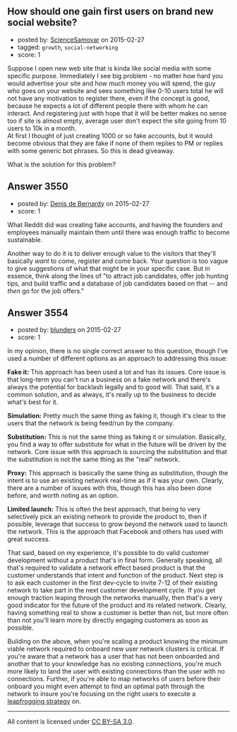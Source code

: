 ## How should one gain first users on brand new social website?

- posted by: [ScienceSamovar](https://stackexchange.com/users/4896663/sciencesamovar) on 2015-02-27
- tagged: `growth`, `social-networking`
- score: 1

Suppose I open new web site that is kinda like social media with some specific purpose.  Immediately I see big problem - no matter how hard you would advertise your site and how much money you will spend, the guy who goes on your website and sees something like 0-10 users total he will not have any motivation to register there, even if the concept is good, because he expects a lot of different people there with whom he can interact. And registering just with hope that it will be better makes no sense too if site is almost empty, average user don't expect the site going from 10 users to 10k in a month.  
At first I thought of just creating 1000 or so fake accounts, but it would become obvious that they are fake if none of them replies to PM or replies with some generic bot phrases. So this is dead giveaway. 

What is the solution for this problem?


## Answer 3550

- posted by: [Denis de Bernardy](https://stackexchange.com/users/182468/denis-de-bernardy) on 2015-02-27
- score: 1

What Reddit did was creating fake accounts, and having the founders and employees manually maintain them until there was enough traffic to become sustainable.

Another way to do it is to deliver enough value to the visitors that they'll basically *want* to come, register and come back. Your question is too vague to give suggestions of what that might be in your specific case. But in essence, think along the lines of "to attract job candidates, offer job hunting tips, and build traffic and a database of job candidates based on that -- and *then* go for the job offers."


## Answer 3554

- posted by: [blunders](https://stackexchange.com/users/216182/blunders) on 2015-02-27
- score: 1

<p>In my opinion, there is no single correct answer to this question, though I've used a number of different options as an approach to addressing this issue:</p>

<p><strong>Fake it:</strong> This approach has been used a lot and has its issues. Core issue is that long-term you can't run a business on a fake network and there's always the potential for backlash legally and to good will. That said, it's a common solution, and as always, it's really up to the business to decide what's best for it.</p>

<p><strong>Simulation:</strong> Pretty much the same thing as faking it, though it's clear to the users that the network is being feed/run by the company.</p>

<p><strong>Substitution:</strong> This is not the same thing as faking it or simulation. Basically, you find a way to offer substitute for what in the future will be driven by the network. Core issue with this approach is sourcing the substitution and that the substitution is not the same thing as the "real" network.</p>

<p><strong>Proxy:</strong> This approach is basically the same thing as substitution, though the intent is to use an existing network real-time as if it was your own. Clearly, there are a number of issues with this, though this has also been done before, and worth noting as an option.</p>

<p><strong>Limited launch:</strong> This is often the best approach, that being to very selectively pick an existing network to provide the product to, then if possible, leverage that success to grow beyond the network used to launch the network. This is the approach that Facebook and others has used with great success.</p>

<p>That said, based on my experience, it's possible to do valid customer development without a product that's in final form. Generally speaking, all that's required to validate a network effect based product is that the customer understands that intent and function of the product.  Next step is to ask each customer in the first dev-cycle to invite 7-12 of their existing network to take part in the next customer development cycle.  If you get enough traction leaping through the networks manually, then that's a very good indicator for the future of the product and its related network. Clearly, having something real to show a customer is better than not, but more often than not you'll learn more by directly engaging customers as soon as possible. </p>

<p>Building on the above, when you're scaling a product knowing the minimum viable network required to onboard new user network clusters is critical. If you're aware that a network has a user that has not been onboarded and another that to your knowledge has no existing connections, you're much more likely to land the user with existing connections than the user with no connections. Further, if you're able to map networks of users before their onboard you might even attempt to find an optimal path through the network to insure you're focusing on the right users to execute a <a href="http://en.wikipedia.org/wiki/Leapfrogging_%28strategy%29" rel="nofollow">leapfrogging strategy</a> on.</p>




---

All content is licensed under [CC BY-SA 3.0](https://creativecommons.org/licenses/by-sa/3.0/).
